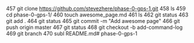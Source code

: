 
  457  git clone https://github.com/stevezhere/phase-0-gps-1.git
  458  ls
  459  cd phase-0-gps-1/
  460  touch awesome_page.md
  461  ls
  462  git status
  463  git add .
  464  git status
  465  git commit -m "Add awesome page"
  466  git push origin master
  467  git status
  468  git checkout -b add-command-log
  469  git branch
  470  subl README.md# phase-0-gps-1